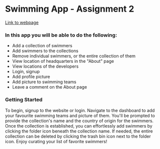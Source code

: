 # Swimming App - Assignment 2
[Link to webpage](https://swimming-application-assignment-2.glitch.me/)
 
### In this app you will be able to do the following:
 
 * Add a collection of swimmers
 * Add swimmers to the collections
 * Remove individual swimmers, or the entire collection of them
 * View location of headquarters in the "About" page
 * View locations of the developers
 * Login, signup
 * Add profile picture
 * Add picture to swimming teams
 * Leave a comment on the About page
 
 
 ### Getting Started
 To begin, signup to the website or login.
 Navigate to the dashboard to add your favourite swimming teams and picture of them.
 You'll be prompted to provide the collection's name and the country of origin for the swimmers. Once the collection is established, 
 you can effortlessly add swimmers by clicking the folder icon beneath the collection name. 
 If needed, the entire collection can be deleted by clicking the trash bin icon next to the folder icon. Enjoy curating your list of favorite swimmers!
